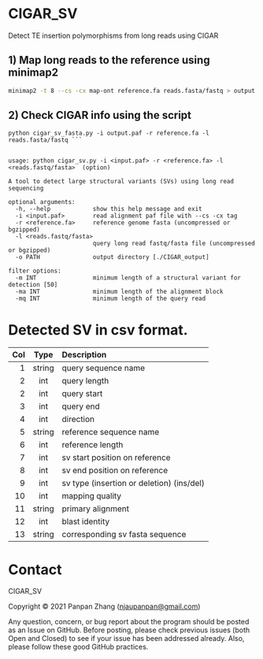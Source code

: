 # CIGAR_SV
Detect TE insertion polymorphisms from long reads using CIGAR

## 1) Map long reads to the reference using minimap2

```bash
minimap2 -t 8 --cs -cx map-ont reference.fa reads.fasta/fastq > output.paf

```

## 2) Check CIGAR info using the script

```
python cigar_sv_fasta.py -i output.paf -r reference.fa -l reads.fasta/fastq ```


usage: python cigar_sv.py -i <input.paf> -r <reference.fa> -l <reads.fastq/fasta>  (option)

A tool to detect large structural variants (SVs) using long read sequencing

optional arguments:
  -h, --help            show this help message and exit
  -i <input.paf>        read alignment paf file with --cs -cx tag
  -r <reference.fa>     reference genome fasta (uncompressed or bgzipped)
  -l <reads.fastq/fasta>
                        query long read fastq/fasta file (uncompressed or bgzipped)
  -o PATH               output directory [./CIGAR_output]

filter options:
  -m INT                minimum length of a structural variant for detection [50]
  -ma INT               minimum length of the alignment block
  -mq INT               minimum length of the query read

```
# Detected SV in csv format.


|Col |Type  |Description                               |
|---:|:----:|:-----------------------------------------|
|1   |string|query sequence name                       |
|2   |int   |query length                              |
|2   |int   |query start                               |
|3   |int   |query end                                 |
|4   |int   |direction                                 |
|5   |string|reference sequence name                   |
|6   |int   |reference  length                         |
|7   |int   |sv start  position on reference           |
|8   |int   |sv end  position on reference             |
|9   |int   |sv type (insertion or deletion) (ins/del) |
|10  |int   |mapping quality                           |
|11  |string|primary alignment                         |
|12  |int   |blast identity                            |
|13  |string|corresponding sv fasta sequence           |


# Contact
CIGAR_SV

Copyright © 2021 Panpan Zhang (njaupanpan@gmail.com)

Any question, concern, or bug report about the program should be posted as an Issue on GitHub. Before posting, please check previous issues (both Open and Closed) to see if your issue has been addressed already. Also, please follow these good GitHub practices.
